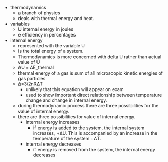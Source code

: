 - thermodynamics
	- a branch of physics
	- deals with thermal energy and heat.
- variables
	- U internal energy   in joules
	- e  efficiency           in percentages
- internal energy
	- represented with the variable U
	- is the total energy of a system.
	- Thermodynamics is more concerned with delta U rather than actual value of U
	- ΔU = ΔE_thermal
	- thermal energy of a gas is sum of all microscopic kinetic energies of gas particles
	- Δ=3/2nRΔT
		- unlikely that this equation will appear on exam
		- used to show important direct relationship between temperature change and change in internal energy.
	- during thermodynamic process there are three possibilities for the value of internal energy.
	- there are three possibilities for value of internal energy.
		- internal energy increases
			- if energy is added to the system, the internal system increases, +ΔU. This is accompanied by an increase in the temperature of the system +ΔT.
		- internal energy decreases
			- if energy is removed from the system, the internal energy decreases